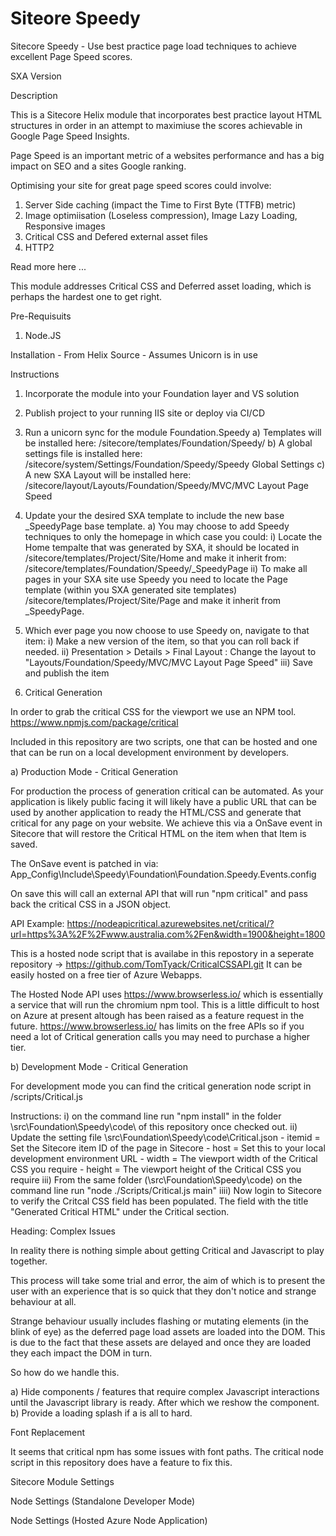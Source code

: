 # Siteore Speedy
Sitecore Speedy - Use best practice page load techniques to achieve excellent Page Speed scores.

SXA Version

Description

This is a Sitecore Helix module that incorporates best practice layout HTML structures in order in an attempt to maximiuse the scores achievable in Google Page Speed Insights.

Page Speed is an important metric of a websites performance and has a big impact on SEO and a sites Google ranking. 

Optimising your site for great page speed scores could involve:

1) Server Side caching  (impact the Time to First Byte (TTFB) metric)
2) Image optimiisation (Loseless compression), Image Lazy Loading, Responsive images
3) Critical CSS and Defered external asset files
4) HTTP2

Read more here ...

This module addresses Critical CSS and Deferred asset loading, which is perhaps the hardest one to get right. 

Pre-Requisuits 
1) Node.JS

Installation - From Helix Source - Assumes Unicorn is in use

Instructions
1) Incorporate the module into your Foundation layer and VS solution
2) Publish project to your running IIS site or deploy via CI/CD
3) Run a unicorn sync for the module Foundation.Speedy
	a) Templates will be installed here: /sitecore/templates/Foundation/Speedy/
	b) A global settings file is installed here:  /sitecore/system/Settings/Foundation/Speedy/Speedy Global Settings
	c) A new SXA Layout will be installed here: /sitecore/layout/Layouts/Foundation/Speedy/MVC/MVC Layout Page Speed


4) Update your the desired SXA template to include the new base _SpeedyPage base template.
   a) You may choose to add Speedy techniques to only the homepage in which case you could:
		i) Locate the Home tempalte that was generated by SXA, it should be located in /sitecore/templates/Project/Site/Home and make it inherit from:  /sitecore/templates/Foundation/Speedy/_SpeedyPage
		ii) To make all pages in your SXA site use Speedy you need to locate the Page template (within you SXA generated site templates) /sitecore/templates/Project/Site/Page and make it inherit from _SpeedyPage. 

5) Which ever page you now choose to use Speedy on, navigate to that item:
   i) Make a new version of the item, so that you can roll back if needed.
   ii) Presentation > Details > Final Layout :  Change the layout to "Layouts/Foundation/Speedy/MVC/MVC Layout Page Speed"
   iii) Save and publish the item

6) Critical Generation 

In order to grab the critical CSS for the viewport we use an NPM tool.  https://www.npmjs.com/package/critical

Included in this repository are two scripts, one that can be hosted and one that can be run on a local development environment by developers. 

a) Production Mode - Critical Generation
   
   For production the process of generation critical can be automated. As your application is likely public facing it will likely have a public URL that can be used by another application to ready the HTML/CSS and generate that critical for any page on your website.
   We achieve this via a OnSave event in Sitecore that will restore the Critical HTML on the item when that Item is saved.

   The OnSave event is patched in via:  App_Config\Include\Speedy\Foundation\Foundation.Speedy.Events.config

   On save this will call an external API that will run "npm critical" and pass back the critical CSS in a JSON object. 

   API Example: https://nodeapicritical.azurewebsites.net/critical/?url=https%3A%2F%2Fwww.australia.com%2Fen&width=1900&height=1800

   This is a hosted node script that is availabe in this repostory in a seperate repository -> https://github.com/TomTyack/CriticalCSSAPI.git
   It can be easily hosted on a free tier of Azure Webapps.

   The Hosted Node API uses https://www.browserless.io/ which is essentially a service that will run the chromium npm tool.  This is a little difficult to host on Azure at present altough has been raised as a feature request in the future. https://www.browserless.io/ has limits on the free APIs so if you need a lot of Critical generation calls you may need to purchase a higher tier.
   
b) Development Mode - Critical Generation

   For development mode you can find the critical generation node script in /scripts/Critical.js

   Instructions:
   i) on the command line run "npm install" in the folder \src\Foundation\Speedy\code\ of this repository once checked out.
   ii) Update the setting file \src\Foundation\Speedy\code\Critical.json
      - itemid = Set the Sitecore item ID of the page in Sitecore
	  - host = Set this to your local development environment URL
	  - width = The viewport width of the Critical CSS you require
	  - height = The viewport height of the Critical CSS you require
   iii) From the same folder (\src\Foundation\Speedy\code) on the command line run "node ./Scripts/Critical.js main"
   iiii) Now login to Sitecore to verify the Critcal CSS field has been populated.  The field with the title "Generated Critical HTML" under the Critical section.



Heading: Complex Issues

In reality there is nothing simple about getting Critical and Javascript to play together. 

This process will take some trial and error, the aim of which is to present the user with an experience that is so quick that they don't notice and strange behaviour at all.

Strange behaviour usually includes flashing or mutating elements (in the blink of eye) as the deferred page load assets are loaded into the DOM.  This is due to the fact 
that these assets are delayed and once they are loaded they each impact the DOM in turn.

So how do we handle this.

a) Hide components / features that require complex Javascript interactions until the Javascript library is ready.  After which we reshow the component. 
b) Provide a loading splash if a is all to hard. 


Font Replacement

It seems that critical npm has some issues with font paths. The critical node script in this repository does have a feature to fix this.



Sitecore Module Settings


Node Settings  (Standalone Developer Mode)


Node Settings (Hosted Azure Node Application)







